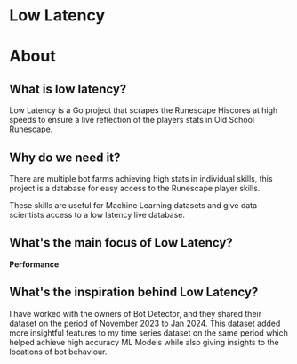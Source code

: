# Low Latency

# About

## What is low latency?
Low Latency is a Go project that scrapes the Runescape Hiscores at high speeds to ensure a live reflection of the players stats in Old School Runescape.

## Why do we need it?
There are multiple bot farms achieving high stats in individual skills, this project is a database for easy access to the Runescape player skills.

These skills are useful for Machine Learning datasets and give data scientists access to a low latency live database.

## What's the main focus of Low Latency?
**Performance**

## What's the inspiration behind Low Latency?

I have worked with the owners of Bot Detector, and they shared their dataset on the period of November 2023 to Jan 2024. 
This dataset added more insightful features to my time series dataset on the same period which helped achieve high accuracy ML Models while also giving insights to the locations of bot behaviour.